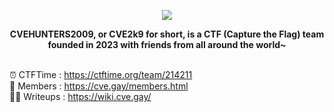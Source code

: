 <p align="center">
<img src="https://64.media.tumblr.com/763f257f8a5205165b04b1c745190eff/1552c74e4f9174a7-a6/s540x810/4cdd86d8d0ad78dac87454b437aabc9a44cae574.gifv">
     </p>
<div align="center">
     <b>CVEHUNTERS2009, or CVE2k9 for short, is a CTF (Capture the Flag) team founded in 2023 with friends from all around the world~</b>
     </div>
     <br>
     
⏰ CTFTime : https://ctftime.org/team/214211   
🌈 Members : https://cve.gay/members.html    
👩‍💻 Writeups : https://wiki.cve.gay/   
